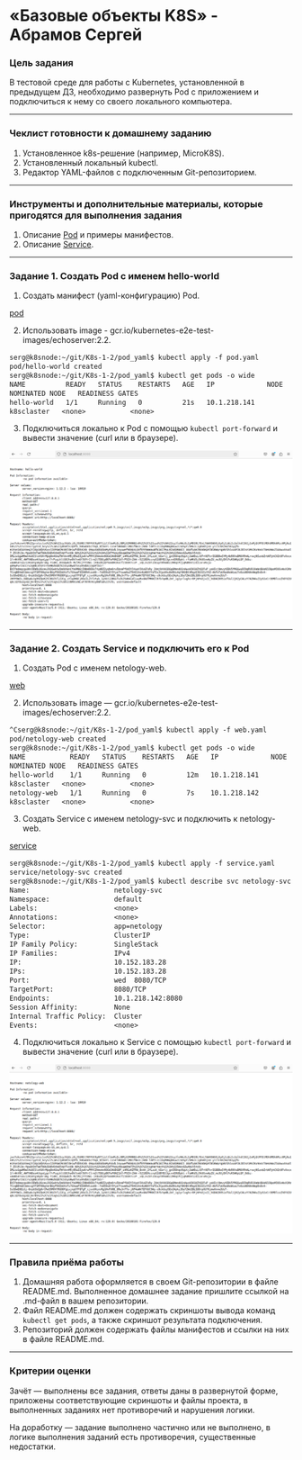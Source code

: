 # «Базовые объекты K8S» - Абрамов Сергей

### Цель задания

В тестовой среде для работы с Kubernetes, установленной в предыдущем ДЗ, необходимо развернуть Pod с приложением и подключиться к нему со своего локального компьютера. 

------

### Чеклист готовности к домашнему заданию

1. Установленное k8s-решение (например, MicroK8S).
2. Установленный локальный kubectl.
3. Редактор YAML-файлов с подключенным Git-репозиторием.

------

### Инструменты и дополнительные материалы, которые пригодятся для выполнения задания

1. Описание [Pod](https://kubernetes.io/docs/concepts/workloads/pods/) и примеры манифестов.
2. Описание [Service](https://kubernetes.io/docs/concepts/services-networking/service/).

------

### Задание 1. Создать Pod с именем hello-world

1. Создать манифест (yaml-конфигурацию) Pod.

[pod](https://github.com/smabramov/K8s-1-2/blob/7bfe91f7dd0737a17439ac1bae693cb20c42bbac/pod_yaml/pod.yaml)

2. Использовать image - gcr.io/kubernetes-e2e-test-images/echoserver:2.2.

```
serg@k8snode:~/git/K8s-1-2/pod_yaml$ kubectl apply -f pod.yaml 
pod/hello-world created
serg@k8snode:~/git/K8s-1-2/pod_yaml$ kubectl get pods -o wide
NAME          READY   STATUS    RESTARTS   AGE   IP             NODE         NOMINATED NODE   READINESS GATES
hello-world   1/1     Running   0          21s   10.1.218.141   k8sclaster   <none>           <none>
```

3. Подключиться локально к Pod с помощью `kubectl port-forward` и вывести значение (curl или в браузере).

![k1](https://github.com/smabramov/K8s-1-2/blob/7bfe91f7dd0737a17439ac1bae693cb20c42bbac/png/k1.png)

------

### Задание 2. Создать Service и подключить его к Pod

1. Создать Pod с именем netology-web.

[web](https://github.com/smabramov/K8s-1-2/blob/7bfe91f7dd0737a17439ac1bae693cb20c42bbac/pod_yaml/web.yaml)

2. Использовать image — gcr.io/kubernetes-e2e-test-images/echoserver:2.2.

```
^Cserg@k8snode:~/git/K8s-1-2/pod_yaml$ kubectl apply -f web.yaml 
pod/netology-web created
serg@k8snode:~/git/K8s-1-2/pod_yaml$ kubectl get pods -o wide
NAME           READY   STATUS    RESTARTS   AGE   IP             NODE         NOMINATED NODE   READINESS GATES
hello-world    1/1     Running   0          12m   10.1.218.141   k8sclaster   <none>           <none>
netology-web   1/1     Running   0          7s    10.1.218.142   k8sclaster   <none>           <none>
```

3. Создать Service с именем netology-svc и подключить к netology-web.

[service](https://github.com/smabramov/K8s-1-2/blob/7bfe91f7dd0737a17439ac1bae693cb20c42bbac/pod_yaml/service.yaml)

```
serg@k8snode:~/git/K8s-1-2/pod_yaml$ kubectl apply -f service.yaml
service/netology-svc created
serg@k8snode:~/git/K8s-1-2/pod_yaml$ kubectl describe svc netology-svc
Name:                     netology-svc
Namespace:                default
Labels:                   <none>
Annotations:              <none>
Selector:                 app=netology
Type:                     ClusterIP
IP Family Policy:         SingleStack
IP Families:              IPv4
IP:                       10.152.183.28
IPs:                      10.152.183.28
Port:                     wed  8080/TCP
TargetPort:               8080/TCP
Endpoints:                10.1.218.142:8080
Session Affinity:         None
Internal Traffic Policy:  Cluster
Events:                   <none>
```

4. Подключиться локально к Service с помощью `kubectl port-forward` и вывести значение (curl или в браузере).

![k2](https://github.com/smabramov/K8s-1-2/blob/7bfe91f7dd0737a17439ac1bae693cb20c42bbac/png/k2.png)

------

### Правила приёма работы

1. Домашняя работа оформляется в своем Git-репозитории в файле README.md. Выполненное домашнее задание пришлите ссылкой на .md-файл в вашем репозитории.
2. Файл README.md должен содержать скриншоты вывода команд `kubectl get pods`, а также скриншот результата подключения.
3. Репозиторий должен содержать файлы манифестов и ссылки на них в файле README.md.

------

### Критерии оценки
Зачёт — выполнены все задания, ответы даны в развернутой форме, приложены соответствующие скриншоты и файлы проекта, в выполненных заданиях нет противоречий и нарушения логики.

На доработку — задание выполнено частично или не выполнено, в логике выполнения заданий есть противоречия, существенные недостатки.
